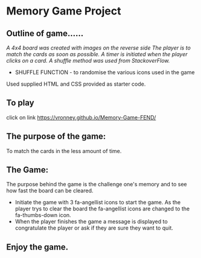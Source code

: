 # Memory Game Project

## Outline of game......
*A 4x4 board was created with images on the reverse side*
*The player is to match the cards as soon as possible.*
*A timer is initiated when the player clicks on a card.*
*A shuffle method was used from StackoverFlow.*
*   SHUFFLE FUNCTION - to randomise the various icons used in the game

Used supplied HTML and CSS provided as starter code.  

## To play

click on link https://vronney.github.io/Memory-Game-FEND/

## The purpose of the game:

To match the cards in the less amount of time.  

## The Game:

The purpose behind the game is the challenge one's memory and to see how fast the board can be cleared.  

* Initiate the game with 3 fa-angellist icons to start the game.  As the player trys to clear the board the fa-angellist icons 
are changed to the fa-thumbs-down icon.  
* When the player finishes the game a message is displayed to congratulate the player or ask if they are sure they want to quit.  

## Enjoy the game.

